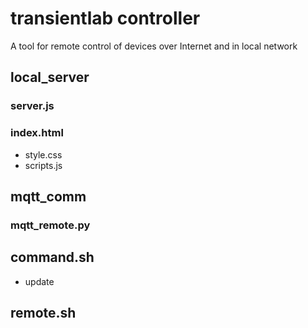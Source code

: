 # transientlab controller

A tool for remote control of devices over Internet and in local network


## local_server
### server.js
### index.html
- style.css
- scripts.js

## mqtt_comm
### mqtt_remote.py

## command.sh
- update

## remote.sh
